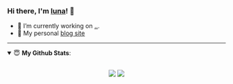 ### Hi there, I'm [luna](https://www.isczy.tk)! 👋

- 🔭 I’m currently working on [..]().
- 👋 My personal [blog site](https://www.isczy.tk)

---

<details open>
 <summary> 😇 <b>My Github Stats</b>: </summary>
<br>
<p align = "center">
  <img src = "https://github-readme-stats.vercel.app/api?username=lunasaw&show_icons=true&theme=calm&line_height=33&hide_border=true&count_private=true">
  <img src = "https://github-readme-stats.vercel.app/api/top-langs/?username=lunasaw&theme=calm&hide_border=true">
</p>
</details>
